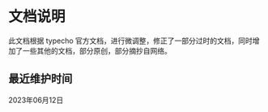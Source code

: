 # 文档说明

此文档根据 typecho 官方文档，进行微调整，修正了一部分过时的文档，同时增加了一些其他的文档，部分原创，部分摘抄自网络。

## 最近维护时间

<!-- 更新日期 Start -->
2023年06月12日
<!-- 更新日期 End -->
